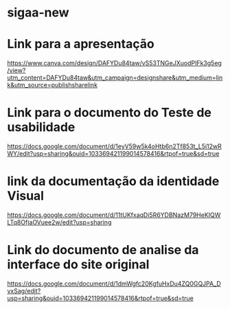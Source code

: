 # sigaa-new
# Link para a apresentação
https://www.canva.com/design/DAFYDu84taw/vS53TNGeJXuodPIFk3g5eg/view?utm_content=DAFYDu84taw&utm_campaign=designshare&utm_medium=link&utm_source=publishsharelink
# Link para o documento do Teste de usabilidade
https://docs.google.com/document/d/1eyV59w5k4oHtb6n2Tf853t_L5i12wRWY/edit?usp=sharing&ouid=103369421199014578416&rtpof=true&sd=true
# link da documentação da identidade Visual
https://docs.google.com/document/d/11tUKfxaqDi5R6YDBNazM79HeKIQWLTq8OfjaOVuee2w/edit?usp=sharing
# Link do documento de analise da interface do site original 
https://docs.google.com/document/d/1dmWgfc20KgfuHxDu4ZQ0GQJPA_DvxSag/edit?usp=sharing&ouid=103369421199014578416&rtpof=true&sd=true
